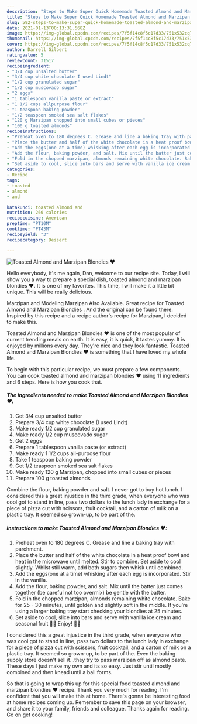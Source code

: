 ```yaml
---
description: "Steps to Make Super Quick Homemade Toasted Almond and Marzipan Blondies ❤️"
title: "Steps to Make Super Quick Homemade Toasted Almond and Marzipan Blondies ❤️"
slug: 592-steps-to-make-super-quick-homemade-toasted-almond-and-marzipan-blondies
date: 2021-01-13T00:13:31.568Z
image: https://img-global.cpcdn.com/recipes/7f5f14c8f5c17d33/751x532cq70/toasted-almond-and-marzipan-blondies-❤️-recipe-main-photo.jpg
thumbnail: https://img-global.cpcdn.com/recipes/7f5f14c8f5c17d33/751x532cq70/toasted-almond-and-marzipan-blondies-❤️-recipe-main-photo.jpg
cover: https://img-global.cpcdn.com/recipes/7f5f14c8f5c17d33/751x532cq70/toasted-almond-and-marzipan-blondies-❤️-recipe-main-photo.jpg
author: Darrell Gilbert
ratingvalue: 5
reviewcount: 31517
recipeingredient:
- "3/4 cup unsalted butter"
- "3/4 cup white chocolate I used Lindt"
- "1/2 cup granulated sugar"
- "1/2 cup muscovado sugar"
- "2 eggs"
- "1 tablespoon vanilla paste or extract"
- "1 1/2 cups allpurpose flour"
- "1 teaspoon baking powder"
- "1/2 teaspoon smoked sea salt flakes"
- "120 g Marzipan chopped into small cubes or pieces"
- "100 g toasted almonds"
recipeinstructions:
- "Preheat oven to 180 degrees C. Grease and line a baking tray with parchment."
- "Place the butter and half of the white chocolate in a heat proof bowl and heat in the microwave until melted. Stir to combine. Set aside to cool slightly. Whilst still warm, add both sugars then whisk until combined."
- "Add the eggs(one at a time) whisking after each egg is incorporated. Stir in the vanilla."
- "Add the flour, baking powder, and salt. Mix until the batter just comes together (be careful not too overmix) be gentle with the batter."
- "Fold in the chopped marzipan, almonds remaining white chocolate. Bake for 25 - 30 minutes, until golden and slightly soft in the middle. If you’re using a larger baking tray start checking your blondies at 25 minutes."
- "Set aside to cool, slice into bars and serve with vanilla ice cream and seasonal fruit 🍓🍒 Enjoy! 👌🏽"
categories:
- Recipe
tags:
- toasted
- almond
- and

katakunci: toasted almond and 
nutrition: 260 calories
recipecuisine: American
preptime: "PT10M"
cooktime: "PT43M"
recipeyield: "3"
recipecategory: Dessert

---
```



![Toasted Almond and Marzipan Blondies ❤️](https://img-global.cpcdn.com/recipes/7f5f14c8f5c17d33/751x532cq70/toasted-almond-and-marzipan-blondies-❤️-recipe-main-photo.jpg)

Hello everybody, it's me again, Dan, welcome to our recipe site. Today, I will show you a way to prepare a special dish, toasted almond and marzipan blondies ❤️. It is one of my favorites. This time, I will make it a little bit unique. This will be really delicious.

Marzipan and Modeling Marzipan Also Available. Great recipe for Toasted Almond and Marzipan Blondies ️. And the original can be found there. Inspired by this recipe and a recipe author&#39;s recipe for Marzipan, I decided to make this.

Toasted Almond and Marzipan Blondies ❤️ is one of the most popular of current trending meals on earth. It is easy, it is quick, it tastes yummy. It is enjoyed by millions every day. They're nice and they look fantastic. Toasted Almond and Marzipan Blondies ❤️ is something that I have loved my whole life.


To begin with this particular recipe, we must prepare a few components. You can cook toasted almond and marzipan blondies ❤️ using 11 ingredients and 6 steps. Here is how you cook that.

<!--inarticleads1-->

##### The ingredients needed to make Toasted Almond and Marzipan Blondies ❤️:

1. Get 3/4 cup unsalted butter
1. Prepare 3/4 cup white chocolate (I used Lindt)
1. Make ready 1/2 cup granulated sugar
1. Make ready 1/2 cup muscovado sugar
1. Get 2 eggs
1. Prepare 1 tablespoon vanilla paste (or extract)
1. Make ready 1 1/2 cups all-purpose flour
1. Take 1 teaspoon baking powder
1. Get 1/2 teaspoon smoked sea salt flakes
1. Make ready 120 g Marzipan, chopped into small cubes or pieces
1. Prepare 100 g toasted almonds


Combine the flour, baking powder and salt. I never got to buy hot lunch. I considered this a great injustice in the third grade, when everyone who was cool got to stand in line, pass two dollars to the lunch lady in exchange for a piece of pizza cut with scissors, fruit cocktail, and a carton of milk on a plastic tray. It seemed so grown-up, to be part of the. 

<!--inarticleads2-->

##### Instructions to make Toasted Almond and Marzipan Blondies ❤️:

1. Preheat oven to 180 degrees C. Grease and line a baking tray with parchment.
1. Place the butter and half of the white chocolate in a heat proof bowl and heat in the microwave until melted. Stir to combine. Set aside to cool slightly. Whilst still warm, add both sugars then whisk until combined.
1. Add the eggs(one at a time) whisking after each egg is incorporated. Stir in the vanilla.
1. Add the flour, baking powder, and salt. Mix until the batter just comes together (be careful not too overmix) be gentle with the batter.
1. Fold in the chopped marzipan, almonds remaining white chocolate. Bake for 25 - 30 minutes, until golden and slightly soft in the middle. If you’re using a larger baking tray start checking your blondies at 25 minutes.
1. Set aside to cool, slice into bars and serve with vanilla ice cream and seasonal fruit 🍓🍒 Enjoy! 👌🏽


I considered this a great injustice in the third grade, when everyone who was cool got to stand in line, pass two dollars to the lunch lady in exchange for a piece of pizza cut with scissors, fruit cocktail, and a carton of milk on a plastic tray. It seemed so grown-up, to be part of the. Even the baking supply store doesn&#39;t sell it…they try to pass marzipan off as almond paste. These days I just make my own and its so easy. Just stir until mostly combined and then knead until a ball forms. 

So that is going to wrap this up for this special food toasted almond and marzipan blondies ❤️ recipe. Thank you very much for reading. I'm confident that you will make this at home. There's gonna be interesting food at home recipes coming up. Remember to save this page on your browser, and share it to your family, friends and colleague. Thanks again for reading. Go on get cooking!
